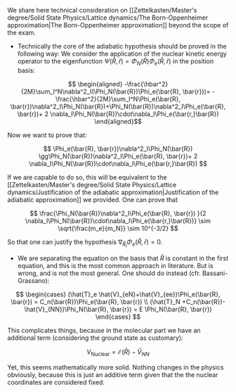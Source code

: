 
We share here technical consideration on [[Zettelkasten/Master's degree/Solid State Physics/Lattice dynamics/The Born-Oppenheimer approximation|The Born-Oppenheimer approximation]] beyond the scope of the exam.

- Technically the core of the adiabatic hypothesis should be proved in the following way:
We consider the application of the nuclear kinetic energy operator to the eigenfunction $\Psi(\bar{R},\bar{r}) = \Phi_N(\bar{R})\Phi_e(\bar{R}, \bar{r})$ in the position basis:

$$ \begin{aligned}
-\frac{\hbar^2}{2M}\sum_I^N\nabla^2_I(\Phi_N(\bar{R})\Phi_e(\bar{R}, \bar{r}))= -\frac{\hbar^2}{2M}\sum_I^N\Phi_e(\bar{R}, \bar{r})\nabla^2_I\Phi_N(\bar{R})+\Phi_N(\bar{R})\nabla^2_I\Phi_e(\bar{R}, \bar{r})+ 2 \nabla_I\Phi_N(\bar{R})\cdot\nabla_I\Phi_e(\bar{r,}\bar{R}) 
\end{aligned}$$

Now we want to prove that:

$$ \Phi_e(\bar{R}, \bar{r})\nabla^2_I\Phi_N(\bar{R}) \gg\Phi_N(\bar{R})\nabla^2_I\Phi_e(\bar{R}, \bar{r})+ 2 \nabla_I\Phi_N(\bar{R})\cdot\nabla_I\Phi_e(\bar{r,}\bar{R})  $$

If we are capable to do so, this will be equivalent to the [[Zettelkasten/Master's degree/Solid State Physics/Lattice dynamics/Justification of the adiabatic approximation|Justification of the adiabatic approximation]] we provided.
One can prove that

$$ \frac{\Phi_N(\bar{R})\nabla^2_I\Phi_e(\bar{R}, \bar{r}) }{2 \nabla_I\Phi_N(\bar{R})\cdot\nabla_I\Phi_e(\bar{r,}\bar{R})} \sim \sqrt{\frac{m_e}{m_N}} \sim 10^{-3/2} $$

So that one can justify the hypothesis $\nabla_{\bar{R}_I} \Phi_e(\bar{R},\bar{r}) = 0$.

- We are separating the equation on the basis that $\bar{R}$ is constant in the first equation, and this is the most common approach in literature. But is wrong, and is not the most general. One should do instead (cfr. Bassani-Grassano):

$$ \begin{cases}
(\hat{T}_e \hat{V}_{eN}+\hat{V}_{ee})\Phi_e(\bar{R}, \bar{r}) = C_n(\bar{R})\Phi_e(\bar{R}, \bar{r}) \\
(\hat{T}_N +C_n(\bar{R})-\hat{V}_{NN})\Phi_N(\bar{R}, \bar{r}) = E \Phi_N(\bar{R}, \bar{r})
\end{cases} $$

This complicates things, because in the molecular part we have an additional term (considering the ground state as customary):

$$ V_{\text{Nuclear}} =\mathcal{E}(\bar{R})-\hat{V}_{NN} $$

Yet, this seems mathematically more solid. Nothing changes in the physics obviously, because this is just an additive term given that the the nuclear coordinates are considered fixed.